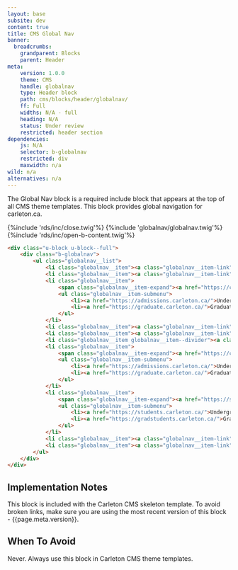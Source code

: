 ```yaml
---
layout: base
subsite: dev
content: true
title: CMS Global Nav
banner:
  breadcrumbs:
    grandparent: Blocks
    parent: Header
meta:
    version: 1.0.0
    theme: CMS
    handle: globalnav
    type: Header block
    path: cms/blocks/header/globalnav/
    ff: Full
    widths: N/A - full
    heading: N/A
    status: Under review
    restricted: header section
dependencies:
    js: N/A
    selector: b-globalnav
    restricted: div
    maxwidth: n/a
wild: n/a
alternatives: n/a
---
```

The Global Nav block is a required include block that appears at the top of all CMS theme templates. This block provides global navigation for carleton.ca.

{%include 'rds/inc/close.twig'%}
{%include 'globalnav/globalnav.twig'%}
{%include 'rds/inc/open-b-content.twig'%}

```html
<div class="u-block u-block--full">
    <div class="b-globalnav">
        <ul class="globalnav__list">
            <li class="globalnav__item"><a class="globalnav__item-link" href="https://carleton.ca/">Carleton.ca</a></li>
            <li class="globalnav__item"><a class="globalnav__item-link" href="https://carleton.ca/about/">About</a></li>
            <li class="globalnav__item">
                <span class="globalnav__item-expand"><a href="https://carleton.ca/prospective/">Admissions</a></span>
                <ul class="globalnav__item-submenu">
                    <li><a href="https://admissions.carleton.ca/">Undergraduate</a></li>
                    <li><a href="https://graduate.carleton.ca/">Graduate</a></li>
                </ul>
            </li>
            <li class="globalnav__item"><a class="globalnav__item-link" href="https://carleton.ca/academics/">Academics</a></li>
            <li class="globalnav__item"><a class="globalnav__item-link" href="https://research.carleton.ca/">Research</a></li>
            <li class="globalnav__item globalnav__item--divider"><a class="globalnav__item-link" href="https://carleton.ca/campus/">Campus</a></li>
            <li class="globalnav__item">
                <span class="globalnav__item-expand"><a href="https://carleton.ca/prospective/">Future Students</a></span>
                <ul class="globalnav__item-submenu">
                    <li><a href="https://admissions.carleton.ca/">Undergraduate</a></li>
                    <li><a href="https://graduate.carleton.ca/">Graduate</a></li>
                </ul>
            </li>
            <li class="globalnav__item">
                <span class="globalnav__item-expand"><a href="https://students.carleton.ca/">Current Students</a></span>
                <ul class="globalnav__item-submenu">
                    <li><a href="https://students.carleton.ca/">Undergraduate</a></li>
                    <li><a href="https://gradstudents.carleton.ca/">Graduate</a></li>
                </ul>
            </li>
            <li class="globalnav__item"><a class="globalnav__item-link" href="https://carleton.ca/me/">Faculty/Staff</a></li>
            <li class="globalnav__item"><a class="globalnav__item-link" href="https://alumni.carleton.ca/">Alumni</a></li>
        </ul>
    </div>
</div>
```

## Implementation Notes

This block is included with the Carleton CMS skeleton template. To avoid broken links, make sure you are using the most recent version of this block - {{page.meta.version}}.

## When To Avoid

Never. Always use this block in Carleton CMS theme templates.


